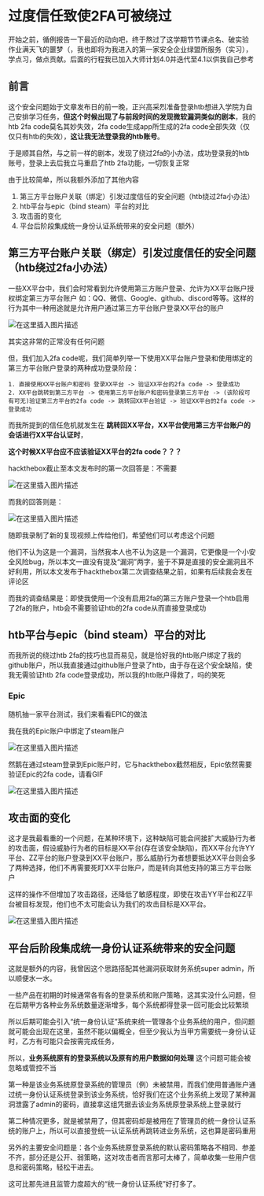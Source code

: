 # 过度信任致使2FA可被绕过

开始之前，循例报告一下最近的动向吧，终于熬过了这学期节节课点名、破实验 作业满天飞的噩梦（，我也即将为我进入的第一家安全企业绿盟所服务（实习），学点习，做点贡献。后面的行程我已加入大师计划4.0并迭代至4.1以供我自己参考

## 前言

这个安全问题始于文章发布日的前一晚，正兴高采烈准备登录htb想进入学院为自己安排学习任务，**但这个时候出现了与前段时间的发现微软漏洞类似的剧本**，我的htb 2fa code莫名其妙失效，2fa code生成app所生成的2fa code全部失效（仅仅只有htb的失效），**这让我无法登录我的htb账号**。

于是顺其自然，与之前一样的剧本，发现了绕过2fa的小办法，成功登录我的htb账号，登录上去后我立马重启了htb 2fa功能，一切恢复正常

由于比较简单，所以我额外添加了其他内容

1. 第三方平台账户关联（绑定）引发过度信任的安全问题（htb绕过2fa小办法）
2. htb平台与epic（bind steam）平台的对比
3. 攻击面的变化
4. 平台后阶段集成统一身份认证系统带来的安全问题（额外）

## 第三方平台账户关联（绑定）引发过度信任的安全问题（htb绕过2fa小办法）

一些XX平台中，我们会时常看到允许使用第三方账户登录、允许为XX平台账户授权绑定第三方平台账户 如：QQ、微信、Google、github、discord等等。这样的行为其中一种用途就是允许用户通过第三方平台账户登录XX平台的账户

![在这里插入图片描述](https://i-blog.csdnimg.cn/direct/6ed05eacf0b249c9be8c6323ed0060af.png)

其实这非常的正常没有任何问题

但，我们加入2fa code呢，我们简单列举一下使用XX平台账户登录和使用绑定的第三方平台账户登录的两种成功登录阶段：

```shell
1. 直接使用XX平台账户和密码 登录XX平台 -> 验证XX平台的2fa code -> 登录成功
2. XX平台跳转到第三方平台 -> 使用第三方平台账户和密码登录第三方平台 -> (该阶段可有可无)验证第三方平台的2fa code -> 跳转回XX平台验证 -> 验证XX平台的2fa code -> 登录成功
```

而我所提到的信任危机就发生在 **跳转回XX平台，XX平台使用第三方平台账户的会话进行XX平台认证时**，

**这个时候XX平台应不应该验证XX平台的2fa code？？？**

hackthebox截止至本文发布时的第一次回答是：不需要

![在这里插入图片描述](https://i-blog.csdnimg.cn/direct/43ad7b8dcab64a51b322a4060bd51695.png)

而我的回答则是：

![在这里插入图片描述](https://i-blog.csdnimg.cn/direct/cf4abc12276f4e73bca543e2b8a2cc62.png)

随即我录制了新的复现视频上传给他们，希望他们可以考虑这个问题

他们不认为这是一个漏洞，当然我本人也不认为这是一个漏洞，它更像是一个小安全风险bug，所以本文一直没有提及“漏洞”两字，鉴于不算是直接的安全漏洞且不好利用，所以本文发布于hackthebox第二次调查结果之前，如果有后续我会发在评论区

而我的调查结果是：即使我使用一个没有启用2fa的第三方账户登录一个htb启用了2fa的账户，htb会不需要验证htb的2fa code从而直接登录成功

## htb平台与epic（bind steam）平台的对比

而我所说的绕过htb 2fa的技巧也显而易见，就是恰好我的htb账户绑定了我的github账户，所以我直接通过github账户登录了htb，由于存在这个安全缺陷，使我无需验证htb 2fa code登录成功，所以我的htb账户得救了，吗的笑死

### Epic

随机抽一家平台测试，我们来看看EPIC的做法

我在我的Epic账户中绑定了steam账户

![在这里插入图片描述](https://i-blog.csdnimg.cn/direct/a71fe1aa3a234c6a8e89ab1faade970f.png)

然鹅在通过steam登录到Epic账户时，它与hackthebox截然相反，Epic依然需要验证Epic的2fa code，请看GIF

![在这里插入图片描述](https://i-blog.csdnimg.cn/direct/a801b733e0014b24809a0bc8f34485c8.gif)

## 攻击面的变化

这才是我最看重的一个问题，在某种环境下，这种缺陷可能会间接扩大威胁行为者的攻击面，假设威胁行为者的目标是XX平台(存在该安全缺陷)，而XX平台允许YY平台、ZZ平台的账户登录到XX平台账户，那么威胁行为者想要抵达XX平台则会多了两种选择，他们不再需要死盯XX平台账户，而是转向其他支持的第三方平台账户

这样的操作不但增加了攻击路径，还降低了敏感程度，即使在攻击YY平台和ZZ平台被目标发现，他们也不太可能会认为我们的攻击目标是XX平台。

![在这里插入图片描述](https://i-blog.csdnimg.cn/direct/1c5ebe6ec7fd4e04880160e784855bc4.png)


## 平台后阶段集成统一身份认证系统带来的安全问题

这就是额外的内容，我曾因这个思路搭配其他漏洞获取财务系统super admin，所以顺便水一水。

一些产品在初期的时候通常各有各的登录系统和账户策略，这其实没什么问题，但在后期甲方各种业务系统数量逐渐增多，每个系统都得登录一回可能会比较繁琐

所以后期可能会引入“统一身份认证”系统来统一管理各个业务系统的用户，但问题就可能会出现在这里，虽然不能以偏概全，但至少我认为当甲方需要统一身份认证时，乙方有可能只会按需完成任务，

所以，**业务系统原有的登录系统以及原有的用户数据如何处理**    这个问题可能会被忽略或管控不当

第一种是该业务系统原登录系统的管理员（例）未被禁用，而我们使用普通账户通过统一身份认证系统登录到该业务系统，恰好我们在这个业务系统上发现了某种漏洞泄露了admin的密码，直接拿这组凭据去该业务系统原登录系统上登录就行

第二种情况更多，就是被禁用了，但其密码却是被用在了管理员的统一身份认证系统的账户上，所以可以直接登统一认证系统再跳转进业务系统，这也算是密码重用

另外的主要安全问题是：各个业务系统原登录系统的默认密码策略各不相同、参差不齐，部分还是公开、弱策略，这对攻击者而言那可太棒了，简单收集一些用户信息和密码策略，轻松干进去。

这可比那先进且监管力度超大的“统一身份认证系统”好打多了。
